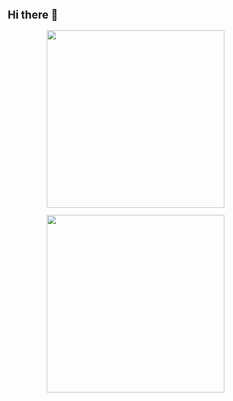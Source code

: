 ## Hi there 👋

<!--
**PhilBeaufort/PhilBeaufort** is a ✨ _special_ ✨ repository because its `README.md` (this file) appears on your GitHub profile.

Here are some ideas to get you started:

- 🔭 I’m currently working on ...
- 🌱 I’m currently learning ...
- 👯 I’m looking to collaborate on ...
- 🤔 I’m looking for help with ...
- 💬 Ask me about ...
- 📫 How to reach me: ...
- 😄 Pronouns: ...
- ⚡ Fun fact: ...
-->
<p align='center'>
  <a href="#"><img src="https://github-stats.beaufort.dev/?username=philbeaufort&show_icons=true&count_private=true&theme=dark&include_all_commits=true" width="350"/></a>
</p>
<p align='center'>
  <a href="#"><img src="https://github-stats.beaufort.dev/top-langs/?username=philbeaufort&count_private=true&theme=dark&layout=compact&&hide=jupyter_notebook"  width="350"/></a>
</p>

